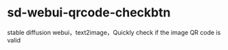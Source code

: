 # sd-webui-qrcode-checkbtn
stable diffusion webui，text2image，Quickly check if the image QR code is valid

